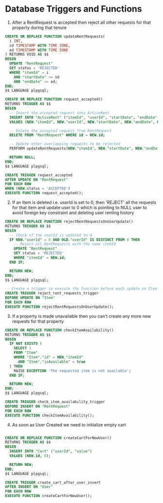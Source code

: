 # Database Triggers and Functions

1. After a RentRequest is accepted then reject all other requests for that property during that tenure
```sql
CREATE OR REPLACE FUNCTION updateRentRequests(
  i INT,
  sd TIMESTAMP WITH TIME ZONE,
  ed TIMESTAMP WITH TIME ZONE
) RETURNS VOID AS $$
BEGIN
  UPDATE "RentRequest"
  SET status = 'REJECTED'
  WHERE "itemId" = i
    AND "startDate" >= sd
    AND "endDate" <= ed;
END;
$$ LANGUAGE plpgsql;

CREATE OR REPLACE FUNCTION request_accepted()
RETURNS TRIGGER AS $$
BEGIN
  -- Insert the accepted request into ActiveRent
  INSERT INTO "ActiveRent" ("itemId", "userId", "startDate", "endDate", "price")
  VALUES (NEW."itemId", NEW."userId", NEW."startDate", NEW."endDate", NEW.price);

  -- Delete the accepted request from RentRequest
  DELETE FROM "RentRequest" WHERE id = NEW.id;

  -- Update other overlapping requests to be rejected
  PERFORM updateRentRequests(NEW."itemId", NEW."startDate", NEW."endDate");

  RETURN NULL;
END;
$$ LANGUAGE plpgsql;

CREATE TRIGGER request_accepted
AFTER UPDATE ON "RentRequest"
FOR EACH ROW
WHEN (NEW.status = 'ACCEPTED')
EXECUTE FUNCTION request_accepted();
```

2. If an Item is deleted i.e. userId is set to 0, then 'REJECT' all the requests for that item and update user to 0 which is pointing to NULL user to avoid foreign key constraint and deleting user renting history
```sql
CREATE OR REPLACE FUNCTION rejectRentRequestsOnUserUpdate()
RETURNS TRIGGER AS $$
BEGIN
  -- Check if the userId is updated to 0
  IF NEW."userId" = 0 AND OLD."userId" IS DISTINCT FROM 0 THEN
    -- Reject all RentRequests with the same itemId
    UPDATE "RentRequest"
    SET status = 'REJECTED'
    WHERE "itemId" = NEW.id;
  END IF;

  RETURN NEW;
END;
$$ LANGUAGE plpgsql;

-- Create a trigger to execute the function before each update on Item
CREATE TRIGGER reject_rent_requests_trigger
BEFORE UPDATE ON "Item"
FOR EACH ROW
EXECUTE FUNCTION rejectRentRequestsOnUserUpdate();
```

3. If a property is made unavailable then you can't create any more new requests for that property
```sql
CREATE OR REPLACE FUNCTION checkItemAvailability()
RETURNS TRIGGER AS $$
BEGIN
  IF NOT EXISTS (
    SELECT 1
    FROM "Item"
    WHERE "Item"."id" = NEW."itemId"
      AND "Item"."isAvailable" = true
  ) THEN
    RAISE EXCEPTION 'The requested item is not available';
  END IF;

  RETURN NEW;
END;
$$ LANGUAGE plpgsql;

CREATE TRIGGER check_item_availability_trigger
BEFORE INSERT ON "RentRequest"
FOR EACH ROW
EXECUTE FUNCTION checkItemAvailability();

```

4. As soon as User Created we need to initialize empty cart
```sql

CREATE OR REPLACE FUNCTION createCartForNewUser()
RETURNS TRIGGER AS $$
BEGIN
  INSERT INTO "Cart" ("userId", "value")
  VALUES (NEW.id, 0);

  RETURN NEW;
END;
$$ LANGUAGE plpgsql;

CREATE TRIGGER create_cart_after_user_insert
AFTER INSERT ON "User"
FOR EACH ROW
EXECUTE FUNCTION createCartForNewUser();
```